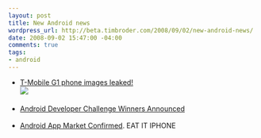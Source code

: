 ```yaml
--- 
layout: post
title: New Android news
wordpress_url: http://beta.timbroder.com/2008/09/02/new-android-news/
date: 2008-09-02 15:47:00 -04:00
comments: true
tags: 
- android
---
```

<ul><li><a href="http://androidcommunity.com/t-mobile-g1-phone-images-leaked-20080830/">T-Mobile G1 phone images leaked!</a><br />
<img src="http://androidcommunity.com/blog/wp-content/uploads/2008/08/t-mobile-g1-htc-android-dream_s.jpg"/><br /><br /></li>
<li><a href="http://androidcommunity.com/congrats-to-winners-of-the-android-developer-challenge-i-20080829/">Android Developer Challenge Winners Announced</a><br /><br /></li>
<li><a href="http://androidcommunity.com/android-market-confirmed-no-app-checking-by-google-20080828/">Android App Market Confirmed</a>. EAT IT IPHONE<br /><br /></li></ul>
